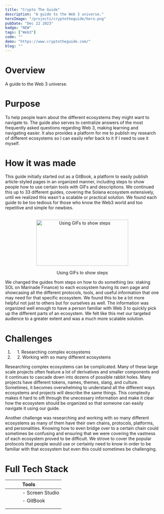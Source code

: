 ```yaml
---
title: "Crypto The Guide"
description: "A guide to the Web 3 universe."
heroImage: "/projects/cryptotheguide/hero.png"
pubDate: "Dec 22 2023"
badge: "NEW"
tags: ["Web3"]
code: ""
demo: "https://www.cryptotheguide.com/"
blog: ""
---
```

# Overview #
A guide to the Web 3 universe.

# Purpose #
To help people learn about the different ecosystems they might want to navigate to. 
The guide also serves to centralize answers of the most frequently asked questions 
regarding Web 3, making learning and navigating easier. It also provides a platform for
me to publish my research of different ecosystems so I can easily refer back to it if
I need to use it myself.

# How it was made #
This guide initially started out as a GitBook, a platform to easily publish article-styled pages in
an organized manner, including steps to show people how to use certain tools with GIFs and descriptions.
We continued this up to 33 different guides, covering the Solana ecosystem extensively, until we 
realized this wasn't a scalable or practical solution. We found each guide to be too tedious for those
who know the Web3 world and too repetitive and simple for newbies.

<br/>
<center>
    <img src="/projects/cryptotheguide/gif.png" alt="Using GIFs to show steps" width="300" height="150" class="blog-img">
    <p class="caption">Using GIFs to show steps</p>
</center>

We changed the guides from steps on how to do something (ex: staking SOL on Marinade Finance) to each
ecosystem having its own page and showcasing all the different protocols, tools, and useful information
that one may need for that specific ecosystem. We found this to be a lot more helpful not just to others
but for ourselves as well. The information was organized well enough to have a person familiar with Web 3
to quickly pick up the different parts of an ecosystem. We felt like this met our targeted audience to 
a greater extent and was a much more scalable solution.

# Challenges #
1. &nbsp;&nbsp;&nbsp;&nbsp;1\. Researching complex ecosystems
2. &nbsp;&nbsp;&nbsp;&nbsp;2\. Working with so many different ecosystems

Researching complex ecosystems can be complicated. Many of these large scale projects often feature a lot
of derivatives and smaller components and it continues to cascade down into dozens of possible rabbit holes.
Many projects have different tokens, names, themes, slang, and culture. Sometimes, it becomes overwhelming
to understand all the different ways ecosystems and projects will describe the same things. This complexity
makes it hard to sift through the unecessary information and make it clear how the ecosystem should be organized
so that someone can easily navigate it using our guide.

Another challenge was researching and working with so many different ecosystems as many of them have their own 
chains, protocols, platforms, and personalities. Knowing how to even bridge over to a certain chain could
sometimes be confusing and ensuring that we were covering the vastness of each ecosystem proved to be difficult.
We strove to cover the popular protocols that people would use or certainly need to know in order to be familiar
with that ecosystem but even this could sometimes be challenging. 


# Full Tech Stack #  
|          |           |           | Tools           |
| :------- | :-------- | :-------- | :-------------- |
|          |           |           | - Screen Studio |
|          |           |           | - GitBook       |
|          |           |           |                 |
|          |           |           |                 |
